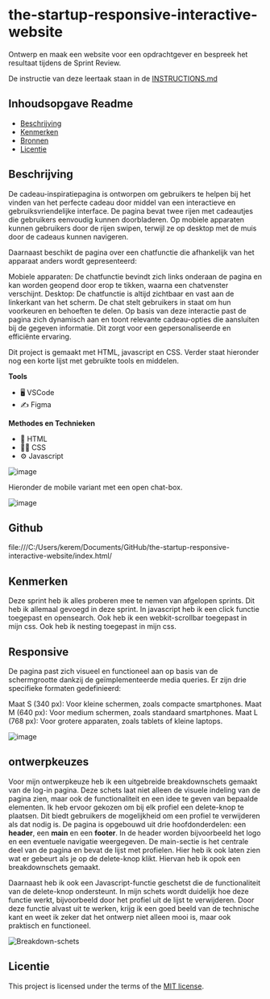 # the-startup-responsive-interactive-website

Ontwerp en maak een website voor een opdrachtgever en bespreek het resultaat tijdens de Sprint Review.

De instructie van deze leertaak staan in de [INSTRUCTIONS.md](https://github.com/fdnd-task/the-client-website/blob/main/docs/INSTRUCTIONS.md)



## Inhoudsopgave Readme

  * [Beschrijving](#beschrijving)
  * [Kenmerken](#kenmerken)
  * [Bronnen](#bronnen)
  * [Licentie](#licentie)

## Beschrijving
<!-- In de Beschrijving staat hoe je project er uit ziet, hoe het werkt en wat je er mee kan. -->
De cadeau-inspiratiepagina is ontworpen om gebruikers te helpen bij het vinden van het perfecte cadeau door middel van een interactieve en gebruiksvriendelijke interface. De pagina bevat twee rijen met cadeautjes die gebruikers eenvoudig kunnen doorbladeren. Op mobiele apparaten kunnen gebruikers door de rijen swipen, terwijl ze op desktop met de muis door de cadeaus kunnen navigeren.

Daarnaast beschikt de pagina over een chatfunctie die afhankelijk van het apparaat anders wordt gepresenteerd:

Mobiele apparaten: De chatfunctie bevindt zich links onderaan de pagina en kan worden geopend door erop te tikken, waarna een chatvenster verschijnt.
Desktop: De chatfunctie is altijd zichtbaar en vast aan de linkerkant van het scherm.
De chat stelt gebruikers in staat om hun voorkeuren en behoeften te delen. Op basis van deze interactie past de pagina zich dynamisch aan en toont relevante cadeau-opties die aansluiten bij de gegeven informatie. Dit zorgt voor een gepersonaliseerde en efficiënte ervaring.

Dit project is gemaakt met HTML, javascript en CSS. Verder staat hieronder nog een korte lijst met gebruikte tools en middelen.
 
**Tools** 
- 🖥️ VSCode
- ✍️ Figma
 
**Methodes en Technieken**
- 🚀 HTML
- 💅🏼 CSS
- ⚙️ Javascript


<!-- Voeg een mooie poster visual toe 📸 -->

![image](https://github.com/user-attachments/assets/79dbd3e4-c9d5-49c5-a1db-bf918860548e)

Hieronder de mobile variant met een open chat-box.

![image](https://github.com/user-attachments/assets/ec196822-79b8-4689-962b-1e4534b768cf)


  ## Github

file:///C:/Users/kerem/Documents/GitHub/the-startup-responsive-interactive-website/index.html/<!-- Voeg een link toe naar Github Pages 🌐-->
## Kenmerken

<!-- Bij Kenmerken staat welke technieken zijn gebruikt en hoe. Wat is de HTML structuur? Wat zijn de belangrijkste dingen in CSS? Wat is er met Javascript gedaan en hoe? Misschien heb je een framwork of library gebruikt? -->

Deze sprint heb ik alles proberen mee te nemen van afgelopen sprints. Dit heb ik allemaal gevoegd in deze sprint. In javascript heb ik een click functie toegepast en opensearch. Ook heb ik een webkit-scrollbar toegepast in mijn css. Ook heb ik nesting toegepast in mijn css. 


## Responsive

De pagina past zich visueel en functioneel aan op basis van de schermgrootte dankzij de geïmplementeerde media queries. Er zijn drie specifieke formaten gedefinieerd:

Maat S (340 px): Voor kleine schermen, zoals compacte smartphones.
Maat M (640 px): Voor medium schermen, zoals standaard smartphones.
Maat L (768 px): Voor grotere apparaten, zoals tablets of kleine laptops.

![image](https://github.com/user-attachments/assets/9f022cea-7691-49e7-81f9-65ec3272de02)


## ontwerpkeuzes 

Voor mijn ontwerpkeuze heb ik een uitgebreide breakdownschets gemaakt van de log-in pagina. Deze schets laat niet alleen de visuele indeling van de pagina zien, maar ook de functionaliteit en een idee te geven van bepaalde elementen. Ik heb ervoor gekozen om bij elk profiel een delete-knop te plaatsen. Dit biedt gebruikers de mogelijkheid om een profiel te verwijderen als dat nodig is. De pagina is opgebouwd uit drie hoofdonderdelen: een **header**, een **main** en een **footer**. In de header worden bijvoorbeeld het logo en een eventuele navigatie weergegeven. De main-sectie is het centrale deel van de pagina en bevat de lijst met profielen. Hier heb ik ook laten zien wat er gebeurt als je op de delete-knop klikt. Hiervan heb ik opok een breakdownschets gemaakt.

Daarnaast heb ik ook een Javascript-functie geschetst die de functionaliteit van de delete-knop ondersteunt. In mijn schets wordt duidelijk hoe deze functie werkt, bijvoorbeeld door het profiel uit de lijst te verwijderen. Door deze functie alvast uit te werken, krijg ik een goed beeld van de technische kant en weet ik zeker dat het ontwerp niet alleen mooi is, maar ook praktisch en functioneel.  

![Breakdown-schets](https://github.com/user-attachments/assets/3a6243d3-7f53-40b0-abe6-8af03e50dbeb)


## Licentie

This project is licensed under the terms of the [MIT license](./LICENSE).
